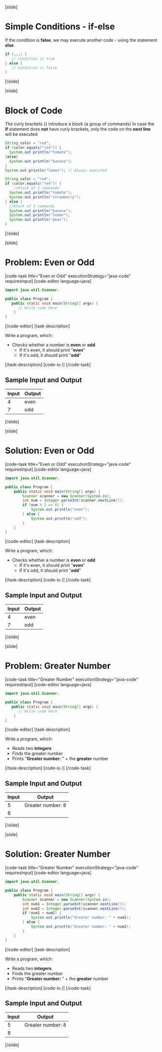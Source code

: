 [slide]
# Simple Conditions - if-else
If the condition is **false**, we may execute another code - using the statement **еlse** 

```java
if (...) {
   // Condition is true
} else {
   // Condition is false
}
```
[/slide]

[slide]
# Block of Code
The curly brackets \{\} introduce a block (a group of commands)
In case the **if** statement does **not** have curly brackets, only the code on the **next line** will be executed

```java
String color = "red";
if (color.equals("red")) {
  System.out.println("tomato");
}else{
  System.out.println("banana");
}
System.out.println("lemon"); // Always executed
```

```java
String color = "red";
if (color.equals("red")) {    
    //block of 2 commands
  System.out.println("tomato");
  System.out.println("strawberry"); 
} else {
  //block of 3 commands
  System.out.println("banana");
  System.out.println("lemon");
  System.out.println("pear");
}

```

[/slide]

[slide]
# Problem: Even or Odd
[code-task title="Even or Odd" executionStrategy="java-code" requiresInput]
[code-editor language=java]
```java
import java.util.Scanner;

public class Program {
   public static void main(String[] args) {
      // Write code here
    }
}
```
[/code-editor]
[task-description]

Write a program, which: 
* Checks whether a number is **even** or **odd**
    * If it's even, it should print "**even**"
    * If it's odd, it should print "**odd**"

[/task-description]
[code-io /]
[/code-task]



## Sample Input and Output
|Input|Output|
|-----|------|
|4|even|
|7|odd|

[/slide]

[slide]
# Solution: Even or Odd

[code-task title="Even or Odd" executionStrategy="java-code" requiresInput]
[code-editor language=java]
```java
import java.util.Scanner;

public class Program {
    public static void main(String[] args) {
        Scanner scanner = new Scanner(System.in);
        int num = Integer.parseInt(scanner.nextLine());
        if (num % 2 == 0) {
            System.out.println("even");
        } else {
            System.out.println("odd");
        }
    }
}
```
[/code-editor]
[task-description]

Write a program, which: 
* Checks whether a number is **even** or **odd**
    * If it's even, it should print "**even**"
    * If it's odd, it should print "**odd**"

[/task-description]
[code-io /]
[/code-task]



## Sample Input and Output
|Input|Output|
|-----|------|
|4|even|
|7|odd|

[/slide]

[slide]
# Problem: Greater Number
[code-task title="Greater Number" executionStrategy="java-code" requiresInput]
[code-editor language=java]
```java
import java.util.Scanner;

public class Program {
   public static void main(String[] args) {
      // Write code here
    }
}
```
[/code-editor]
[task-description]

Write a program, which:
* Reads two **integers**
* Finds the greater number
* Prints "**Greater number:** " + the **greater** number

[/task-description]
[code-io /]
[/code-task]

## Sample Input and Output
|Input|Output|
|-----|------|
|5|Greater number: 8|
|8|

[/slide]

[slide]
# Solution: Greater Number
[code-task title="Greater Number" executionStrategy="java-code" requiresInput]
[code-editor language=java]
```java
import java.util.Scanner;

public class Program {
    public static void main(String[] args) {
        Scanner scanner = new Scanner(System.in);
        int num1 = Integer.parseInt(scanner.nextLine());
        int num2 = Integer.parseInt(scanner.nextLine());
        if (num1 > num2) {
            System.out.println("Greater number: " + num1);
        } else {
            System.out.println("Greater number: " + num2);
        }
    }
}
```
[/code-editor]
[task-description]

Write a program, which:
* Reads two **integers**
* Finds the greater number
* Prints "**Greater number:** " + the **greater** number

[/task-description]
[code-io /]
[/code-task]

## Sample Input and Output
|Input|Output|
|-----|------|
|5|Greater number: 8|
|8|

[/slide]

